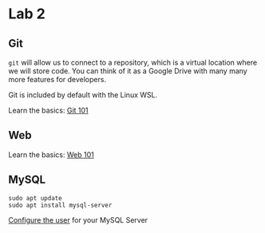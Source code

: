 # Lab 2

## Git

`git` will allow us to connect to a repository, which is a virtual location where we will store code. You can think of it as a Google Drive with many many more features for developers.

Git is included by default with the Linux WSL.

Learn the basics: [Git 101](./git_101.md)

## Web

Learn the basics: [Web 101](./web_101.md)

## MySQL

```
sudo apt update
sudo apt install mysql-server
```

[Configure the user](./mysql_setup.md) for your MySQL Server
